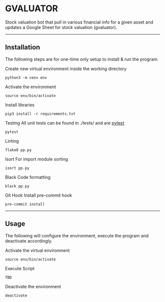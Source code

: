 # GVALUATOR

Stock valuation bot that pull in various financial info for a given asset and updates a Google Sheet for stock valuation (gvaluator).

----
## Installation

The following steps are for one-time only setup to install & run the program.

Create new virtual environment inside the working directory

```
python3 -m venv env
```

Activate the environment

```
source env/bin/activate
```

Install libraries

```
pip3 install -r requirements.txt
```

Testing
All unit tests can be found in ./tests/ and are [pytest](https://docs.pytest.org/en/latest/)
```
pytest
```

Linting
```
flake8 pp.py
```

Isort
For import module sorting
```
isort pp.py
```

Black
Code formatting
```
black pp.py
```

Git Hook
Install pre-commit hook
```
pre-commit install
```

----

## Usage
The following will configure the environment, execute the program and deactivate accordingly.


Activate the virtual environment
```
source env/bin/activate
```

Execute Script
```
TBD
```

Deactivate the environment
```
deactivate
```
